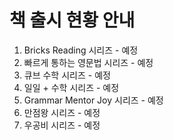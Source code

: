 # 책 출시 현황 안내

1. Bricks Reading 시리즈 - 예정
2. 빠르게 통하는 영문법 시리즈 - 예정
3. 큐브 수학 시리즈 - 예정
4. 일일 + 수학 시리즈 - 예정
5. Grammar Mentor Joy 시리즈 - 예정
6. 만점왕 시리즈 - 예정
7. 우공비 시리즈 - 예정
